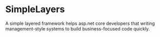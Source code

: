 # SimpleLayers
A simple layered framework helps asp.net core developers that writing management-style systems to build business-focused code quickly.
